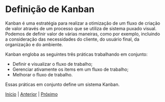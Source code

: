 # Definição de Kanban

Kanban é uma estratégia para realizar a otimização de um fluxo de criação de valor através de um processo que se utiliza de sistema puxado visual. Podemos de definir valor de várias maneiras, como por exemplo, incluindo a consideração das necessidades do cliente, do usuário final, da organização e do ambiente.

Kanban engloba as seguintes três práticas trabalhando em conjunto:

- Definir e visualizar o fluxo de trabalho;
- Gerenciar ativamente os items em um fluxo de trabalho;
- Melhorar o fluxo de trabalho.

Essas práticas em conjunto define um sistema Kanban.

[Início](README.md) | [Anterior](README.md) | [Próximo](why_use_kanban.md)
